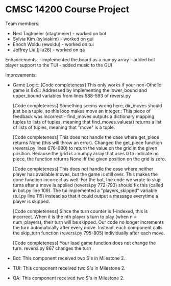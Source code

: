 # CMSC 14200 Course Project

Team members:
- Ned Tagtmeier (ntagtmeier) - worked on bot
- Sylvia Kim (sylviakim) - worked on gui
- Enoch Woldu (ewoldu) - worked on tui
- Jeffrey Liu (jliu26) - worked on qa

Enhancements:
    - implemented the board as a numpy array
    - added bot player support to the TUI
    - added music to the GUI

Improvements:
- Game Logic:
    [Code completeness] This only works if your non-Othello game is 8x8.:
        Addressed by implementing the lower_bound and upper_bound variables
         from lines 588-593 of reversi.py

    [Code completeness] Something seems wrong here, dir_moves should just be a 
    tuple, so this loop makes move an integer.:
        This piece of feedback was incorrect - find_moves outputs a dictionary
         mapping tuples to lists of tuples, meaning that find_moves.values()
         returns a list of lists of tuples, meaning that "move" is a tuple.

    [Code completeness] This does not handle the case where get_piece returns 
    None (this will throw an error).
        Changed the get_piece function (reversi.py lines 676-680) to return
         the value on the grid in the given position. Because the grid is a 
         numpy array that uses 0 to indicate no piece, the function returns
         None iff the given position on the grid is zero.

    [Code completeness] This does not handle the case where neither player 
    has available moves, but the game is still over. This makes the done 
    function incorrect as well.
        For the bot, the code we wrote to skip turns after a move is applied 
         (reversi.py 772-793) should fix this (called in bot.py line 109).
         The tui implemented a "players_skipped" variable (tui.py line 115) instead
         so that it could output a message everytime a player is skipped.

    [Code completeness] Since the turn counter is 1-indexed, this is incorrect. 
    When it is the nth player's turn to play (when n = num_players), their 
    turn will be skipped.
        Our code no longer increments the turn automatically after every move. 
         Instead, each component calls the skip_turn function (reversi.py 795-805)
         individually after each move.

    [Code completeness] Your load game function does not change the turn.
        reversi.py 867 changes the turn
        
- Bot:
    This component received two S's in Milestone 2.
    
- TUI:
    This component received two S's in Milestone 2.
    
- QA:
    This component received two S's in Milestone 2.
